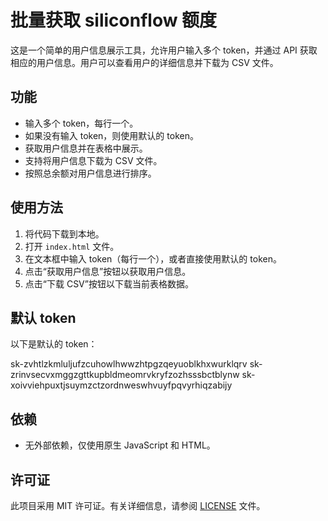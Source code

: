 # 批量获取 siliconflow 额度

这是一个简单的用户信息展示工具，允许用户输入多个 token，并通过 API 获取相应的用户信息。用户可以查看用户的详细信息并下载为 CSV 文件。

## 功能

- 输入多个 token，每行一个。
- 如果没有输入 token，则使用默认的 token。
- 获取用户信息并在表格中展示。
- 支持将用户信息下载为 CSV 文件。
- 按照总余额对用户信息进行排序。

## 使用方法

1. 将代码下载到本地。
2. 打开 `index.html` 文件。
3. 在文本框中输入 token（每行一个），或者直接使用默认的 token。
4. 点击“获取用户信息”按钮以获取用户信息。
5. 点击“下载 CSV”按钮以下载当前表格数据。

## 默认 token

以下是默认的 token：

sk-zvhtlzkmluljufzcuhowlhwwzhtpgzqeyuoblkhxwurklqrv
sk-zrinvsecvxmggzgttkupbldmeomrvkryfzozhsssbctblynw
sk-xoivviehpuxtjsuymzctzordnweswhvuyfpqvyrhiqzabijy


## 依赖

- 无外部依赖，仅使用原生 JavaScript 和 HTML。

## 许可证

此项目采用 MIT 许可证。有关详细信息，请参阅 [LICENSE](LICENSE) 文件。

